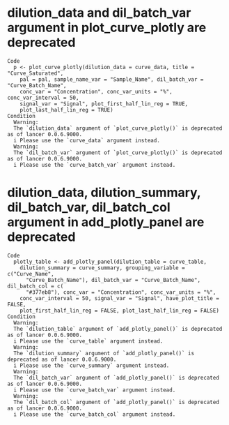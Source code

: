 # dilution_data and dil_batch_var argument in plot_curve_plotly are deprecated

    Code
      p <- plot_curve_plotly(dilution_data = curve_data, title = "Curve_Saturated",
        pal = pal, sample_name_var = "Sample_Name", dil_batch_var = "Curve_Batch_Name",
        conc_var = "Concentration", conc_var_units = "%", conc_var_interval = 50,
        signal_var = "Signal", plot_first_half_lin_reg = TRUE,
        plot_last_half_lin_reg = TRUE)
    Condition
      Warning:
      The `dilution_data` argument of `plot_curve_plotly()` is deprecated as of lancer 0.0.6.9000.
      i Please use the `curve_data` argument instead.
      Warning:
      The `dil_batch_var` argument of `plot_curve_plotly()` is deprecated as of lancer 0.0.6.9000.
      i Please use the `curve_batch_var` argument instead.

# dilution_data, dilution_summary, dil_batch_var, dil_batch_col argument in add_plotly_panel are deprecated

    Code
      plotly_table <- add_plotly_panel(dilution_table = curve_table,
        dilution_summary = curve_summary, grouping_variable = c("Curve_Name",
          "Curve_Batch_Name"), dil_batch_var = "Curve_Batch_Name", dil_batch_col = c(
          "#377eb8"), conc_var = "Concentration", conc_var_units = "%",
        conc_var_interval = 50, signal_var = "Signal", have_plot_title = FALSE,
        plot_first_half_lin_reg = FALSE, plot_last_half_lin_reg = FALSE)
    Condition
      Warning:
      The `dilution_table` argument of `add_plotly_panel()` is deprecated as of lancer 0.0.6.9000.
      i Please use the `curve_table` argument instead.
      Warning:
      The `dilution_summary` argument of `add_plotly_panel()` is deprecated as of lancer 0.0.6.9000.
      i Please use the `curve_summary` argument instead.
      Warning:
      The `dil_batch_var` argument of `add_plotly_panel()` is deprecated as of lancer 0.0.6.9000.
      i Please use the `curve_batch_var` argument instead.
      Warning:
      The `dil_batch_col` argument of `add_plotly_panel()` is deprecated as of lancer 0.0.6.9000.
      i Please use the `curve_batch_col` argument instead.

